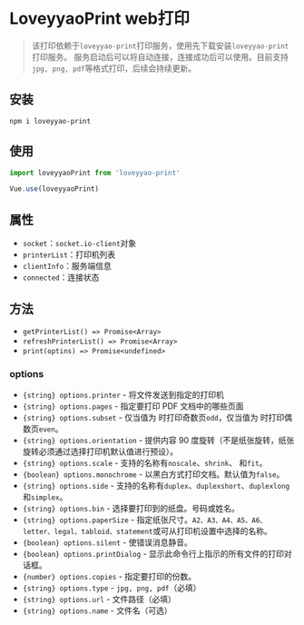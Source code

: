 # LoveyyaoPrint web打印

> 该打印依赖于`loveyyao-print`打印服务，使用先下载安装`loveyyao-print`打印服务。
> 服务启动后可以将自动连接，连接成功后可以使用。目前支持`jpg, png, pdf`等格式打印，后续会持续更新。

## 安装

```
npm i loveyyao-print
```

## 使用

```js
import loveyyaoPrint from 'loveyyao-print'

Vue.use(loveyyaoPrint)
```
## 属性

- `socket`：`socket.io-client`对象
- `printerList`：打印机列表
- `clientInfo`：服务端信息
- `connected`：连接状态
## 方法

- `getPrinterList() => Promise<Array>`
- `refreshPrinterList() => Promise<Array>`
- `print(optins) => Promise<undefined>`

### options
- `{string} options.printer` - 将文件发送到指定的打印机
- `{string} options.pages` - 指定要打印 PDF 文档中的哪些页面
- `{string} options.subset` - 仅当值为 时打印奇数页`odd`，仅当值为 时打印偶数页`even`。
- `{string} options.orientation` - 提供内容 90 度旋转（不是纸张旋转，纸张旋转必须通过选择打印机默认值进行预设）。
- `{string} options.scale` - 支持的名称有`noscale`、`shrink`、 和`fit`。
- `{boolean} options.monochrome` - 以黑白方式打印文档。默认值为`false`。
- `{string} options.side` - 支持的名称有`duplex`、`duplexshort`、`duplexlong`和`simplex`。
- `{string} options.bin` - 选择要打印到的纸盘。号码或姓名。
- `{string} options.paperSize` - 指定纸张尺寸。`A2、A3、A4、A5、A6、letter、legal、tabloid、statement`或可从打印机设置中选择的名称。
- `{boolean} options.silent` - 使错误消息静音。
- `{boolean} options.printDialog` - 显示此命令行上指示的所有文件的打印对话框。
- `{number} options.copies` - 指定要打印的份数。
- `{string} options.type` - `jpg, png, pdf`（必填）
- `{string} options.url` - 文件路径（必填）
- `{string} options.name` - 文件名（可选）
